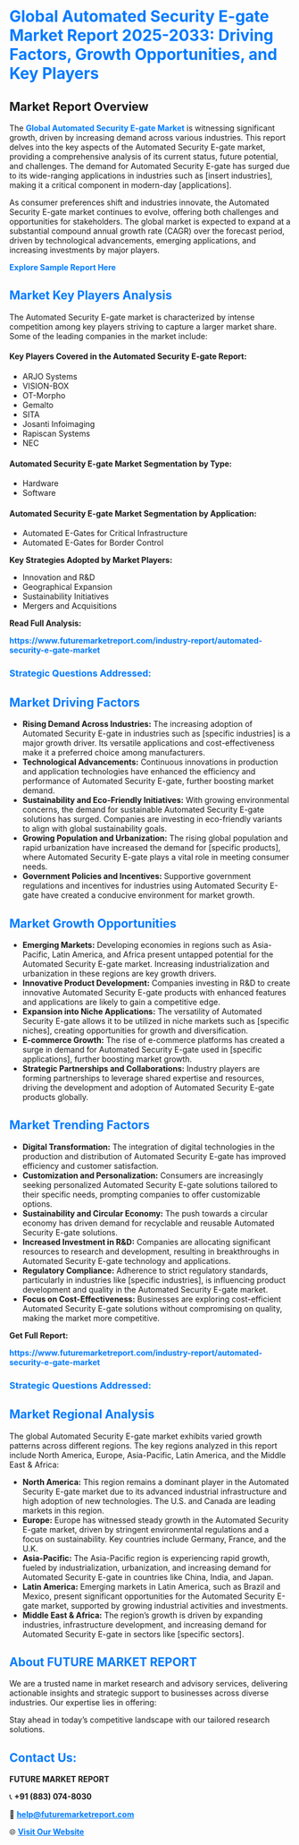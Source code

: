 <h1 style="color: #007BFF;">Global Automated Security E-gate Market Report 2025-2033: Driving Factors, Growth Opportunities, and Key Players</h1>

<section id="overview">
<h2>Market Report Overview</h2>
<p>The <a href="https://www.futuremarketreport.com/industry-report/automated-security-e-gate-market" style="color: #007BFF; text-decoration: none;"><strong>Global Automated Security E-gate Market</strong></a> is witnessing significant growth, driven by increasing demand across various industries. This report delves into the key aspects of the Automated Security E-gate market, providing a comprehensive analysis of its current status, future potential, and challenges. The demand for Automated Security E-gate has surged due to its wide-ranging applications in industries such as [insert industries], making it a critical component in modern-day [applications].</p>
<p>As consumer preferences shift and industries innovate, the Automated Security E-gate market continues to evolve, offering both challenges and opportunities for stakeholders. The global market is expected to expand at a substantial compound annual growth rate (CAGR) over the forecast period, driven by technological advancements, emerging applications, and increasing investments by major players.</p>
</section>

<section id="overview">
<p><a href="https://www.futuremarketreport.com/request-sample/reportId=75108" style="color: #007BFF; text-decoration: none;"><strong>Explore Sample Report Here</strong></a></p>
</section>

<section id="key-players">
<h2 style="color: #007BFF;">Market Key Players Analysis</h2>
<p>The Automated Security E-gate market is characterized by intense competition among key players striving to capture a larger market share. Some of the leading companies in the market include:</p>
<h4>Key Players Covered in the Automated Security E-gate Report:</h4>
<ul><li>ARJO Systems</li><li>VISION-BOX</li><li>OT-Morpho</li><li>Gemalto</li><li>SITA</li><li>Josanti Infoimaging</li><li>Rapiscan Systems</li><li>NEC</li></ul>
<h4>Automated Security E-gate Market Segmentation by Type:</h4>
<ul><li>Hardware</li><li>Software</li></ul>

<h4>Automated Security E-gate Market Segmentation by Application:</h4>
<ul><li>Automated E-Gates for Critical Infrastructure</li><li>Automated E-Gates for Border Control</li></ul>
<p><strong>Key Strategies Adopted by Market Players:</strong></p>
<ul>
<li>Innovation and R&D</li>
<li>Geographical Expansion</li>
<li>Sustainability Initiatives</li>
<li>Mergers and Acquisitions</li>
</ul>
</section>

<section>
<p><strong>Read Full Analysis: </strong></p><a href="https://www.futuremarketreport.com/industry-report/automated-security-e-gate-market" style="color: #007BFF; text-decoration: none;"><strong>https://www.futuremarketreport.com/industry-report/automated-security-e-gate-market</strong></a>
<h3 style="color: #007BFF;">Strategic Questions Addressed:</h3>
</section>

<section id="driving-factors">
<h2 style="color: #007BFF;">Market Driving Factors</h2>
<ul>
<li><strong>Rising Demand Across Industries:</strong> The increasing adoption of Automated Security E-gate in industries such as [specific industries] is a major growth driver. Its versatile applications and cost-effectiveness make it a preferred choice among manufacturers.</li>
<li><strong>Technological Advancements:</strong> Continuous innovations in production and application technologies have enhanced the efficiency and performance of Automated Security E-gate, further boosting market demand.</li>
<li><strong>Sustainability and Eco-Friendly Initiatives:</strong> With growing environmental concerns, the demand for sustainable Automated Security E-gate solutions has surged. Companies are investing in eco-friendly variants to align with global sustainability goals.</li>
<li><strong>Growing Population and Urbanization:</strong> The rising global population and rapid urbanization have increased the demand for [specific products], where Automated Security E-gate plays a vital role in meeting consumer needs.</li>
<li><strong>Government Policies and Incentives:</strong> Supportive government regulations and incentives for industries using Automated Security E-gate have created a conducive environment for market growth.</li>
</ul>
</section>

<section id="growth-opportunities">
<h2 style="color: #007BFF;">Market Growth Opportunities</h2>
<ul>
<li><strong>Emerging Markets:</strong> Developing economies in regions such as Asia-Pacific, Latin America, and Africa present untapped potential for the Automated Security E-gate market. Increasing industrialization and urbanization in these regions are key growth drivers.</li>
<li><strong>Innovative Product Development:</strong> Companies investing in R&D to create innovative Automated Security E-gate products with enhanced features and applications are likely to gain a competitive edge.</li>
<li><strong>Expansion into Niche Applications:</strong> The versatility of Automated Security E-gate allows it to be utilized in niche markets such as [specific niches], creating opportunities for growth and diversification.</li>
<li><strong>E-commerce Growth:</strong> The rise of e-commerce platforms has created a surge in demand for Automated Security E-gate used in [specific applications], further boosting market growth.</li>
<li><strong>Strategic Partnerships and Collaborations:</strong> Industry players are forming partnerships to leverage shared expertise and resources, driving the development and adoption of Automated Security E-gate products globally.</li>
</ul>
</section>

<section id="trending-factors">
<h2 style="color: #007BFF;">Market Trending Factors</h2>
<ul>
<li><strong>Digital Transformation:</strong> The integration of digital technologies in the production and distribution of Automated Security E-gate has improved efficiency and customer satisfaction.</li>
<li><strong>Customization and Personalization:</strong> Consumers are increasingly seeking personalized Automated Security E-gate solutions tailored to their specific needs, prompting companies to offer customizable options.</li>
<li><strong>Sustainability and Circular Economy:</strong> The push towards a circular economy has driven demand for recyclable and reusable Automated Security E-gate solutions.</li>
<li><strong>Increased Investment in R&D:</strong> Companies are allocating significant resources to research and development, resulting in breakthroughs in Automated Security E-gate technology and applications.</li>
<li><strong>Regulatory Compliance:</strong> Adherence to strict regulatory standards, particularly in industries like [specific industries], is influencing product development and quality in the Automated Security E-gate market.</li>
<li><strong>Focus on Cost-Effectiveness:</strong> Businesses are exploring cost-efficient Automated Security E-gate solutions without compromising on quality, making the market more competitive.</li>
</ul>
</section>

<section>
<p><strong>Get Full Report: </strong></p><a href="https://www.futuremarketreport.com/industry-report/automated-security-e-gate-market" style="color: #007BFF; text-decoration: none;"><strong>https://www.futuremarketreport.com/industry-report/automated-security-e-gate-market</strong></a>
<h3 style="color: #007BFF;">Strategic Questions Addressed:</h3>
</section>


<section id="regional-analysis">
<h2 style="color: #007BFF;">Market Regional Analysis</h2>
<p>The global Automated Security E-gate market exhibits varied growth patterns across different regions. The key regions analyzed in this report include North America, Europe, Asia-Pacific, Latin America, and the Middle East & Africa:</p>
<ul>
<li><strong>North America:</strong> This region remains a dominant player in the Automated Security E-gate market due to its advanced industrial infrastructure and high adoption of new technologies. The U.S. and Canada are leading markets in this region.</li>
<li><strong>Europe:</strong> Europe has witnessed steady growth in the Automated Security E-gate market, driven by stringent environmental regulations and a focus on sustainability. Key countries include Germany, France, and the U.K.</li>
<li><strong>Asia-Pacific:</strong> The Asia-Pacific region is experiencing rapid growth, fueled by industrialization, urbanization, and increasing demand for Automated Security E-gate in countries like China, India, and Japan.</li>
<li><strong>Latin America:</strong> Emerging markets in Latin America, such as Brazil and Mexico, present significant opportunities for the Automated Security E-gate market, supported by growing industrial activities and investments.</li>
<li><strong>Middle East & Africa:</strong> The region’s growth is driven by expanding industries, infrastructure development, and increasing demand for Automated Security E-gate in sectors like [specific sectors].</li>
</ul>
</section>

<footer>
<h2 style="color: #007BFF;">About FUTURE MARKET REPORT</h2>
<p>We are a trusted name in market research and advisory services, delivering actionable insights and strategic support to businesses across diverse industries. Our expertise lies in offering:</p>

<p>Stay ahead in today’s competitive landscape with our tailored research solutions.</p>

<h2 style="color: #007BFF;">Contact Us:</h2>
<p><strong>FUTURE MARKET REPORT</strong></p>
<p>📞 <strong>+91 (883) 074-8030</strong></p>
<p>📧 <strong><a href="mailto:help@futuremarketreport.com" style="color: #007BFF;">help@futuremarketreport.com</a></strong></p>
<p>🌐 <strong><a href="https://www.futuremarketreport.com/" style="color: #007BFF;">Visit Our Website</a></strong></p>
</footer>